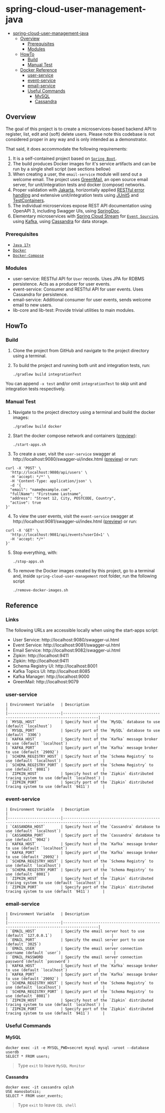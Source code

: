 # spring-cloud-user-management-java

<!-- TOC -->
* [spring-cloud-user-management-java](#spring-cloud-user-management-java)
  * [Overview](#overview)
    * [Prerequisites](#prerequisites)
    * [Modules](#modules)
  * [HowTo](#howto)
    * [Build](#build)
    * [Manual Test](#manual-test)
  * [Docker Reference](#docker-reference)
    * [user-service](#user-service)
    * [event-service](#event-service)
    * [email-service](#email-service)
    * [Useful Commands](#useful-commands)
      * [MySQL](#mysql)
      * [Cassandra](#cassandra)
<!-- TOC -->

## Overview

The goal of this project is to create a microservices-based backend API to register, list, edit and (soft) delete users.
Please note this codebase is not considered proper in any way and is only intended as a demonstrator.

That said, it does accommodate the following requirements:

1. It is a self-contained project based on [`Spring Boot`](https://docs.spring.io/spring-boot/docs/current/reference/htmlsingle/).
2. The build produces Docker images for it's service artifacts and can be run by a single shell script (see sections bellow)
3. When creating a user, the `email-service` module will send out a welcome email. The project uses
   [GreenMail](https://greenmail-mail-test.github.io/greenmail/), an open source email server,
   for unit/integration tests and docker (compose) networks.
4. Proper validation with [Jakarta](https://beanvalidation.org/),
   horizontally applied [RESTful error handling](https://github.com/wimdeblauwe/error-handling-spring-boot-starter)
   and extensive unit/integration tests using [JUnit5](https://junit.org/junit5/) and [TestContainers](https://www.testcontainers.org/).
5. The individual microservices expose REST API documentation using OpenAPI 3, including Swagger UIs, using
   [SpringDoc](https://springdoc.org/).
6. Elementary microservices with
   [Spring Cloud Stream](https://docs.spring.io/spring-cloud-stream/docs/current/reference/html/) for
   [`Event Sourcing`](https://martinfowler.com/eaaDev/EventSourcing.html), using [Kafka](https://kafka.apache.org/),
   using [Cassandra](https://cassandra.apache.org) for data storage.

### Prerequisites

- [`Java 17+`](https://www.oracle.com/java/technologies/downloads/#java17)
- [`Docker`](https://www.docker.com/)
- [`Docker-Compose`](https://docs.docker.com/compose/install/)

### Modules

- user-service: RESTful API for `User` records. Uses JPA for RDBMS persistence.
  Acts as a producer for user events.
- event-service: Consumer and RESTful API for user events. Uses Cassandra for persistence.
- email-service: Additional consumer for user events, sends welcome email to new users.
- lib-core and lib-test: Provide trivial utilities to main modules.

## HowTo

### Build

1. Clone the project from GitHub and navigate to the project directory using a terminal.
2. To build the project and running both unit and integration tests, run:

   `./gradlew build integrationTest`

You can append `-x test` and/or omit `integrationTest` to skip unit and integration tests respectively.

### Manual Test

1. Navigate to the project directory using a terminal and build the docker images:

    `./gradlew build docker`



2. Start the docker compose network and containers ([preview](doc/img/start-apps.png)):

   `./start-apps.sh`

3. To create a user, visit the `user-service` swagger at http://localhost:9080/swagger-ui/index.html
    ([preview](https://raw.githubusercontent.com/manosbatsis/spring-cloud-user-management-java/src/doc/img/user-service-swagger-create-user.png)) or run:

```
curl -X 'POST' \
  'http://localhost:9080/api/users' \
  -H 'accept: */*' \
  -H 'Content-Type: application/json' \
  -d '{
  "email": "name@example.com",
  "fullName": "Firstname Lastname",
  "address": "Street 12, City, POSTCODE, Country",
  "active": true
}'
```

4. To view the user events, visit the `event-service`  swagger at http://localhost:9081/swagger-ui/index.html
   ([preview](user-service-swagger-create-user.png)) or run:

```
curl -X 'GET' \
  'http://localhost:9081/api/events?userId=1' \
  -H 'accept: */*'
}'
```

5. Stop everything, with:

   `./stop-apps.sh`

6. To remove the Docker images created by this project, go to a terminal and, inside `spring-cloud-user-management` root folder, run the following script

    `./remove-docker-images.sh`

## Reference

### Links

The following URLs are accessible locally when using the start-apps script:

- User Service: http://localhost:9080/swagger-ui.html
- Event Service: http://localhost:9081/swagger-ui.html
- Email Service: http://localhost:9082/swagger-ui.html
- Zipkin: http://localhost:9411
- Zipkin: http://localhost:9411
- Schema Registry UI: http://localhost:8001
- Kafka Topics UI: http://localhost:8085
- Kafka Manager: http://localhost:9000
- GreenMail: http://localhost:9079

### user-service

    | Environment Variable   | Description                                                                          |
    |------------------------|--------------------------------------------------------------------------------------|
    | `MYSQL_HOST`           | Specify host of the `MySQL` database to use (default `localhost`)                    |
    | `MYSQL_PORT`           | Specify port of the `MySQL` database to use (default `3306`)                         |
    | `KAFKA_HOST`           | Specify host of the `Kafka` message broker to use (default `localhost`)              |
    | `KAFKA_PORT`           | Specify port of the `Kafka` message broker to use (default `29092`)                  |
    | `SCHEMA_REGISTRY_HOST` | Specify host of the `Schema Registry` to use (default `localhost`)                   |
    | `SCHEMA_REGISTRY_PORT` | Specify port of the `Schema Registry` to use (default `8081`)                        |
    | `ZIPKIN_HOST`          | Specify host of the `Zipkin` distributed tracing system to use (default `localhost`) |
    | `ZIPKIN_PORT`          | Specify port of the `Zipkin` distributed tracing system to use (default `9411`)      |

### event-service

    | Environment Variable   | Description                                                                          |
    |------------------------|--------------------------------------------------------------------------------------|
    | `CASSANDRA_HOST`       | Specify host of the `Cassandra` database to use (default `localhost`)                |
    | `CASSANDRA_PORT`       | Specify port of the `Cassandra` database to use (default `9042`)                     |
    | `KAFKA_HOST`           | Specify host of the `Kafka` message broker to use (default `localhost`)              |
    | `KAFKA_PORT`           | Specify port of the `Kafka` message broker to use (default `29092`)                  |
    | `SCHEMA_REGISTRY_HOST` | Specify host of the `Schema Registry` to use (default `localhost`)                   |
    | `SCHEMA_REGISTRY_PORT` | Specify port of the `Schema Registry` to use (default `8081`)                        |
    | `ZIPKIN_HOST`          | Specify host of the `Zipkin` distributed tracing system to use (default `localhost`) |
    | `ZIPKIN_PORT`          | Specify port of the `Zipkin` distributed tracing system to use (default `9411`)      |

### email-service

    | Environment Variable   | Description                                                                          |
    |------------------------|--------------------------------------------------------------------------------------|
    | `EMAIL_HOST`           | Specify the email server host to use (default `127.0.0.1`)                           |
    | `EMAIL_PORT`           | Specify the email server port to use (default `3025`)                                |
    | `EMAIL_USER`           | Specify the email server connection username (default `user`)                        |
    | `EMAIL_PASSWORD        | Specify the email server connection password (default `password`)                    |
    | `KAFKA_HOST`           | Specify host of the `Kafka` message broker to use (default `localhost`)              |
    | `KAFKA_PORT`           | Specify port of the `Kafka` message broker to use (default `29092`)                  |
    | `SCHEMA_REGISTRY_HOST` | Specify host of the `Schema Registry` to use (default `localhost`)                   |
    | `SCHEMA_REGISTRY_PORT` | Specify port of the `Schema Registry` to use (default `8081`)                        |
    | `ZIPKIN_HOST`          | Specify host of the `Zipkin` distributed tracing system to use (default `localhost`) |
    | `ZIPKIN_PORT`          | Specify port of the `Zipkin` distributed tracing system to use (default `9411`)      |


### Useful Commands

#### MySQL

```
docker exec -it -e MYSQL_PWD=secret mysql mysql -uroot --database userdb
SELECT * FROM users;
```
> Type `exit` to leave `MySQL Monitor`

#### Cassandra

```
docker exec -it cassandra cqlsh
USE manosbatsis;
SELECT * FROM user_events;
```
> Type `exit` to leave `CQL shell`



